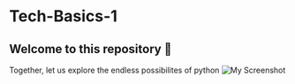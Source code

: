 # Tech-Basics-1
Welcome to this repository :rocket: 
-------------------------------------------------------------

Together, let us explore the endless possibilites of python
![My Screenshot](cute-white-leucistic-ball-python-snake-cartoon-tree-branch_188253-8135.jpg.avif)


